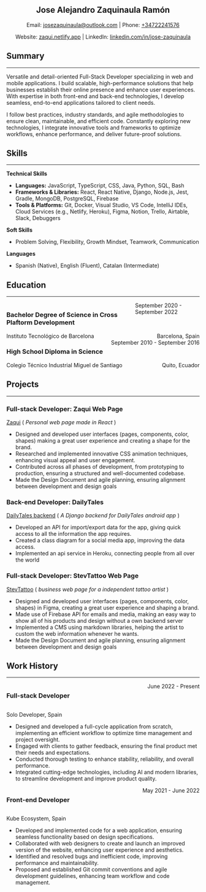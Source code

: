 <h2 style="text-align: center;"> Jose Alejandro Zaquinaula Ramón </h2>
<p style="text-align: center;">
    Email: <a href="mailto:josezaquinaula@outlook.com">josezaquinaula@outlook.com</a>
    |
    Phone: <a href="tel:+34722241576">+34722241576</a>  
</p>
<p style="text-align: center;">
    Website: <a href="https://zaqui.netlify.app">zaqui.netlify.app</a>
    |
    LinkedIn: <a href="https://www.linkedin.com/in/jose-zaquinaula">linkedin.com/in/jose-zaquinaula</a>
</p>


## Summary
---
Versatile and detail-oriented Full-Stack Developer specializing in web and mobile applications. I build scalable, high-performance solutions that help businesses establish their online presence and enhance user experiences. With expertise in both front-end and back-end technologies, I develop seamless, end-to-end applications tailored to client needs.

I follow best practices, industry standards, and agile methodologies to ensure clean, maintainable, and efficient code. Constantly exploring new technologies, I integrate innovative tools and frameworks to optimize workflows, enhance performance, and deliver future-proof solutions.

## Skills
---
**Technical Skills**  
- **Languages:** JavaScript, TypeScript, CSS, Java, Python, SQL, Bash
- **Frameworks & Libraries:** React, React Native, Django, Node.js, Jest, Gradle, MongoDB, PostgreSQL, Firebase  
- **Tools & Platforms:** Git, Docker,  Visual Studio, VS Code, IntelliJ IDEs, Cloud Services (e.g., Netlify, Heroku), Figma, Notion, Trello, Airtable, Slack, Debuggers  

**Soft Skills**  
- Problem Solving, Flexibility, Growth Mindset, Teamwork, Communication  

**Languages**  
- Spanish (Native), English (Fluent), Catalan (Intermediate)  


## Education
---
<div style="display: flex; justify-content: space-between;">
  <h3 style="font-weight: bold;">Bachelor Degree of Science in Cross Plaftorm Development</h3>
  <span>September 2020 - September 2022 </span>
</div>
<div style="display: flex; justify-content: space-between;">
  <span class="small_size">Instituto Tecnológico de Barcelona</span>
  <span class="small_size">Barcelona, Spain </span>
</div>

<div style="display: flex; justify-content: space-between;">
  <h3 style="font-weight: bold;">High School Diploma in Science</h3>
  <span>September 2010 - September 2016 </span>
</div>
<div style="display: flex; justify-content: space-between;">
  <span class="small_size">Colegio Técnico Industrial Miguel de Santiago</span>
  <span class="small_size">Quito, Ecuador </span>
</div>

## Projects
---


### Full-stack Developer: Zaqui Web Page

[Zaqui](https://zaqui.netlify.app/my_works) ( *Personal web page made in  React* )

- Designed and developed user interfaces (pages, components, color, shapes) making a great user experience and creating a shape for the brand.
- Researched and implemented innovative CSS animation techniques, enhancing visual appeal and user engagement.
- Contributed across all phases of development, from prototyping to production, ensuring a structured and well-documented codebase.
- Made the Design Document and agile planning, ensuring alignment between development and design goals

### Back-end Developer: DailyTales

[DailyTales backend](https://gitlab.com/JoseZaq/daily-tales) ( *A Django backend for DailyTales android app* )

- Developed an API for import/export data for the app, giving quick access to all the information the app requires.
- Created a class diagram for a social media app, improving the data access.
- Implemented an api service in Heroku, connecting people from all over the world

### Full-stack Developer: StevTattoo Web Page

[StevTattoo](https://stevtattoo.netlify.app/) ( *business web page for a independent tattoo artist* )

- Designed and developed user interfaces (pages, components, color, shapes) in Figma, creating a great user experience and shaping a brand.
- Made use of Firebase API for emails and media, making an easy way to show all of his products and design without a own backend server
- Implemented a CMS using markdown libraries, helping the artist to custom the web information whenever he wants. 
- Made the Design Document and agile planning, ensuring alignment between development and design goals

## Work History
---

<div style="display: flex; justify-content: space-between;">
  <h3 style="font-weight: bold;">Full-stack Developer</h3>
  <span>June 2022 - Present</span>
</div>

<p class="small_size"> Solo Developer, Spain </p>

- Designed and developed a full-cycle application from scratch, implementing an efficient workflow to optimize time management and project oversight.
- Engaged with clients to gather feedback, ensuring the final product met their needs and expectations.
- Conducted thorough testing to enhance stability, reliability, and overall performance.
- Integrated cutting-edge technologies, including AI and modern libraries, to streamline development and improve product quality.

<div style="display: flex; justify-content: space-between;">
  <h3 style="font-weight: bold;">Front-end Developer</h3>
  <span>May 2021 - June 2022 </span>
</div>

<p class="small_size"> Kube Ecosystem, Spain </p>

- Developed and implemented code for a web application, ensuring seamless functionality based on design specifications.
- Collaborated with web designers to create and launch an improved version of the website, enhancing user experience and aesthetics.
- Identified and resolved bugs and inefficient code, improving performance and maintainability.
- Proposed and established Git commit conventions and agile development guidelines, enhancing team workflow and code management.


